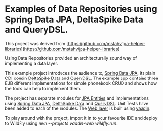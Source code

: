 # Examples of Data Repositories using Spring Data JPA, DeltaSpike Data and QueryDSL.

This project was derived from [https://github.com/mstahv/jpa-helper-libraries](https://github.com/mstahv/jpa-helper-libraries)

Using Data Repositories provided an architecturally sound way of implementing a data layer.

This example project introduces the audience to, [Spring Data JPA](http://projects.spring.io/spring-data-jpa), its plain CDI cousin [DeltaSpike Data](https://deltaspike.apache.org/documentation/data.html) and [QueryDSL](http://www.querydsl.com). 
The example app contains three EJB different implementations for simple phonebook CRUD and shows how the tools can help to implement them.

The project has separate modules for [JPA Entities](data-entities) and implementations using [Spring Data JPA](spring-data), [DeltaSpike Data](delta-spike-data) and [QueryDSL](querydsl-data).
Unit Tests have been added to each of the modules.
The [Web layer](vaadin-web) is built using [vaadin](https://vaadin.com/).

To play around with the project, import it in to your favourite IDE and deploy to WildFly using *mvn --projects vaadin-web wildfly:run*.

 
